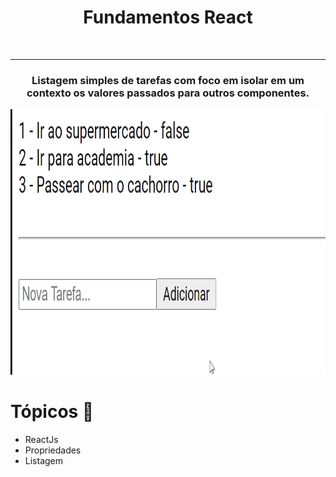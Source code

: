 
<h1 align="center">Fundamentos React</h1>
<br />
<hr>
<h3 align="center"> Listagem simples de tarefas com foco em isolar em um contexto os valores passados para outros componentes. </h3> 

<div align="center">
  <img src="./github/todo.gif" alt="todo" height="425" />
</div>


# Tópicos 🚀

- ReactJs
- Propriedades
- Listagem
